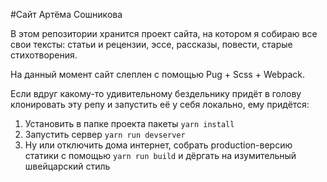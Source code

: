#Сайт Артёма Сошникова

В этом репозитории хранится проект сайта, на котором я собираю все свои тексты: статьи и рецензии, эссе, рассказы, повести, старые стихотворения. 

На данный момент сайт слеплен с помощью Pug + Scss + Webpack.

Если вдруг какому-то удивительному бездельнику придёт в голову клонировать эту репу и запустить её у себя локально, ему придётся:

1. Установить в папке проекта пакеты `yarn install`
2. Запустить сервер  `yarn run devserver`
3. Ну или отключить дома интернет, собрать production-версию статики с помощью `yarn run build` и дёргать на изумительный швейцарский стиль
